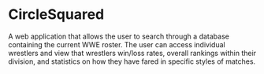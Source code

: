 # CircleSquared
A web application that allows the user to search through a database containing the current WWE roster. The user can access individual wrestlers and view that wrestlers win/loss rates, overall rankings within their division, and statistics on how they have fared in specific styles of matches.

